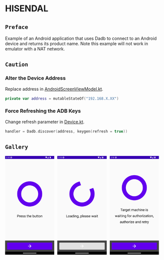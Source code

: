 <!--
## PREFACE
## FUNDING
## FEATURE
## STARTER
## GALLERY
## EXECUTE
## CAUTION
## PREVIEW
## RELEASE
## TEASING
-->

# HISENDAL

## `Preface`

Example of an Android application that uses Dadb to connect to an Android device and returns its product name.
Note this example will not work in emulator with a NAT network.

## `Caution`

### Alter the Device Address

Replace address in [AndroidScreenViewModel.kt](app/src/main/java/com/example/hisendal/AndroidScreenViewModel.kt).

```kotlin
private var address = mutableStateOf("192.168.X.XX")
```

### Force Refreshing the ADB Keys

Change refresh parameter in [Device.kt](app/src/main/java/com/example/hisendal/Device.kt).

```kotlin
handler = Dadb.discover(address, keygen(refresh = true))
```

## `Gallery`

<a href="assets/img1.png"><img src="assets/img1.png" width="32%"/></a><a><img src="assets/none.png" width="2%"/></a><a href="assets/img2.png"><img src="assets/img2.png" width="32%"/></a><a><img src="assets/none.png" width="2%"/></a><a href="assets/img3.png"><img src="assets/img3.png" width="32%"/></a>
